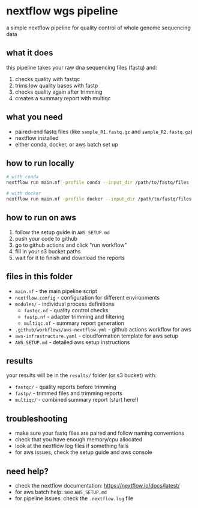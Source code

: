 # nextflow wgs pipeline

a simple nextflow pipeline for quality control of whole genome sequencing data

## what it does

this pipeline takes your raw dna sequencing files (fastq) and:
1. checks quality with fastqc
2. trims low quality bases with fastp  
3. checks quality again after trimming
4. creates a summary report with multiqc

## what you need

- paired-end fastq files (like `sample_R1.fastq.gz` and `sample_R2.fastq.gz`)
- nextflow installed
- either conda, docker, or aws batch set up

## how to run locally

```bash
# with conda
nextflow run main.nf -profile conda --input_dir /path/to/fastq/files

# with docker  
nextflow run main.nf -profile docker --input_dir /path/to/fastq/files
```

## how to run on aws

1. follow the setup guide in `AWS_SETUP.md`
2. push your code to github
3. go to github actions and click "run workflow"
4. fill in your s3 bucket paths
5. wait for it to finish and download the reports

## files in this folder

- `main.nf` - the main pipeline script
- `nextflow.config` - configuration for different environments
- `modules/` - individual process definitions
  - `fastqc.nf` - quality control checks
  - `fastp.nf` - adapter trimming and filtering
  - `multiqc.nf` - summary report generation
- `.github/workflows/aws-nextflow.yml` - github actions workflow for aws
- `aws-infrastructure.yaml` - cloudformation template for aws setup
- `AWS_SETUP.md` - detailed aws setup instructions

## results

your results will be in the `results/` folder (or s3 bucket) with:
- `fastqc/` - quality reports before trimming
- `fastp/` - trimmed files and trimming reports
- `multiqc/` - combined summary report (start here!)

## troubleshooting

- make sure your fastq files are paired and follow naming conventions
- check that you have enough memory/cpu allocated
- look at the nextflow log files if something fails
- for aws issues, check the setup guide and aws console

## need help?

- check the nextflow documentation: https://nextflow.io/docs/latest/
- for aws batch help: see `AWS_SETUP.md`
- for pipeline issues: check the `.nextflow.log` file